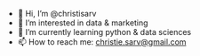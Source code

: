 - 👋 Hi, I’m @christisarv
- 👀 I’m interested in data & marketing
- 🌱 I’m currently learning python & data sciences
- 📫 How to reach me: christie.sarv@gmail.com

<!---
christisarv/christisarv is a ✨ special ✨ repository because its `README.md` (this file) appears on your GitHub profile.
You can click the Preview link to take a look at your changes.
--->
